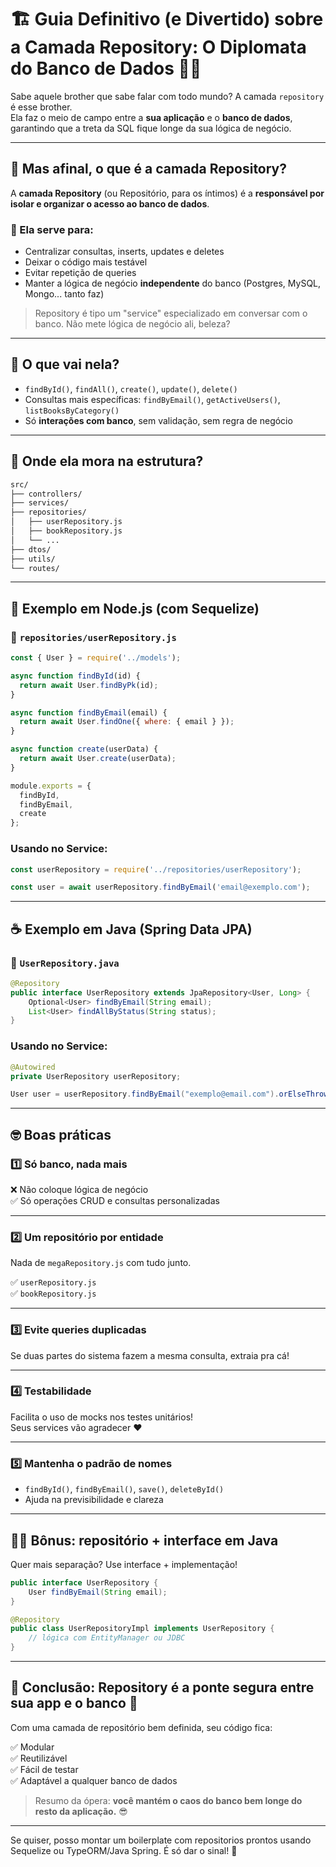 # 🏗️ Guia Definitivo (e Divertido) sobre a Camada **Repository**: O Diplomata do Banco de Dados 🧑‍⚖️

Sabe aquele brother que sabe falar com todo mundo? A camada `repository` é esse brother.  
Ela faz o meio de campo entre a **sua aplicação** e o **banco de dados**, garantindo que a treta da SQL fique longe da sua lógica de negócio.

---

## 🤔 Mas afinal, o que é a camada Repository?

A **camada Repository** (ou Repositório, para os íntimos) é a **responsável por isolar e organizar o acesso ao banco de dados**.

### 📌 Ela serve para:
- Centralizar consultas, inserts, updates e deletes
- Deixar o código mais testável
- Evitar repetição de queries
- Manter a lógica de negócio **independente** do banco (Postgres, MySQL, Mongo... tanto faz)

> Repository é tipo um "service" especializado em conversar com o banco. Não mete lógica de negócio ali, beleza?

---

## 🧠 O que vai nela?

- `findById()`, `findAll()`, `create()`, `update()`, `delete()`  
- Consultas mais específicas: `findByEmail()`, `getActiveUsers()`, `listBooksByCategory()`  
- Só **interações com banco**, sem validação, sem regra de negócio

---

## 📁 Onde ela mora na estrutura?

```bash
src/
├── controllers/
├── services/
├── repositories/
│   ├── userRepository.js
│   ├── bookRepository.js
│   └── ...
├── dtos/
├── utils/
└── routes/
```

---

## 📘 Exemplo em Node.js (com Sequelize)

### 📄 `repositories/userRepository.js`
```js
const { User } = require('../models');

async function findById(id) {
  return await User.findByPk(id);
}

async function findByEmail(email) {
  return await User.findOne({ where: { email } });
}

async function create(userData) {
  return await User.create(userData);
}

module.exports = {
  findById,
  findByEmail,
  create
};
```

### Usando no Service:
```js
const userRepository = require('../repositories/userRepository');

const user = await userRepository.findByEmail('email@exemplo.com');
```

---

## ☕ Exemplo em Java (Spring Data JPA)

### 📄 `UserRepository.java`
```java
@Repository
public interface UserRepository extends JpaRepository<User, Long> {
    Optional<User> findByEmail(String email);
    List<User> findAllByStatus(String status);
}
```

### Usando no Service:
```java
@Autowired
private UserRepository userRepository;

User user = userRepository.findByEmail("exemplo@email.com").orElseThrow();
```

---

## 🤓 Boas práticas

### 1️⃣ **Só banco, nada mais**

❌ Não coloque lógica de negócio  
✅ Só operações CRUD e consultas personalizadas

---

### 2️⃣ **Um repositório por entidade**

Nada de `megaRepository.js` com tudo junto.

✅ `userRepository.js`  
✅ `bookRepository.js`

---

### 3️⃣ **Evite queries duplicadas**

Se duas partes do sistema fazem a mesma consulta, extraia pra cá!

---

### 4️⃣ **Testabilidade**

Facilita o uso de mocks nos testes unitários!  
Seus services vão agradecer ❤️

---

### 5️⃣ **Mantenha o padrão de nomes**

- `findById()`, `findByEmail()`, `save()`, `deleteById()`  
- Ajuda na previsibilidade e clareza

---

## 🧙‍♂️ Bônus: repositório + interface em Java

Quer mais separação? Use interface + implementação!

```java
public interface UserRepository {
    User findByEmail(String email);
}
```

```java
@Repository
public class UserRepositoryImpl implements UserRepository {
    // lógica com EntityManager ou JDBC
}
```

---

## 🧾 Conclusão: Repository é a ponte segura entre sua app e o banco 🌉

Com uma camada de repositório bem definida, seu código fica:

✅ Modular  
✅ Reutilizável  
✅ Fácil de testar  
✅ Adaptável a qualquer banco de dados

> Resumo da ópera: **você mantém o caos do banco bem longe do resto da aplicação.** 😎

---

Se quiser, posso montar um boilerplate com repositorios prontos usando Sequelize ou TypeORM/Java Spring. É só dar o sinal! 🚀
